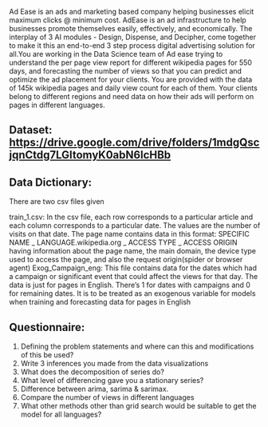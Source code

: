 Ad Ease is an ads and marketing based company helping businesses elicit maximum clicks @ minimum cost. AdEase is an ad infrastructure to help businesses promote themselves easily, effectively, and economically. The interplay of 3 AI modules - Design, Dispense, and Decipher, come together to make it this an end-to-end 3 step process digital advertising solution for all.You are working in the Data Science team of Ad ease trying to understand the per page view report for different wikipedia pages for 550 days, and forecasting the number of views so that you can predict and optimize the ad placement for your clients. You are provided with the data of 145k wikipedia pages and daily view count for each of them. Your clients belong to different regions and need data on how their ads will perform on pages in different languages.


## Dataset:  https://drive.google.com/drive/folders/1mdgQscjqnCtdg7LGItomyK0abN6lcHBb


## Data Dictionary:

There are two csv files given

train_1.csv: In the csv file, each row corresponds to a particular article and each column corresponds to a particular date. The values are the number of visits on that date.
The page name contains data in this format:
SPECIFIC NAME _ LANGUAGE.wikipedia.org _ ACCESS TYPE _ ACCESS ORIGIN
having information about the page name, the main domain, the device type used to access the page, and also the request origin(spider or browser agent)
Exog_Campaign_eng: This file contains data for the dates which had a campaign or significant event that could affect the views for that day. The data is just for pages in English.
There’s 1 for dates with campaigns and 0 for remaining dates. It is to be treated as an exogenous variable for models when training and forecasting data for pages in English

## Questionnaire:

1. Defining the problem statements and where can this and modifications of this be used?
2. Write 3 inferences you made from the data visualizations
3. What does the decomposition of series do?
4. What level of differencing gave you a stationary series?
5. Difference between arima, sarima & sarimax.
6. Compare the number of views in different languages
7. What other methods other than grid search would be suitable to get the model for all languages?